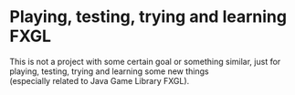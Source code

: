 # Playing, testing, trying and learning FXGL
This is not a project with some certain goal or something similar,
just for playing, testing, trying and learning
some new things  
(especially related to Java Game Library FXGL).
